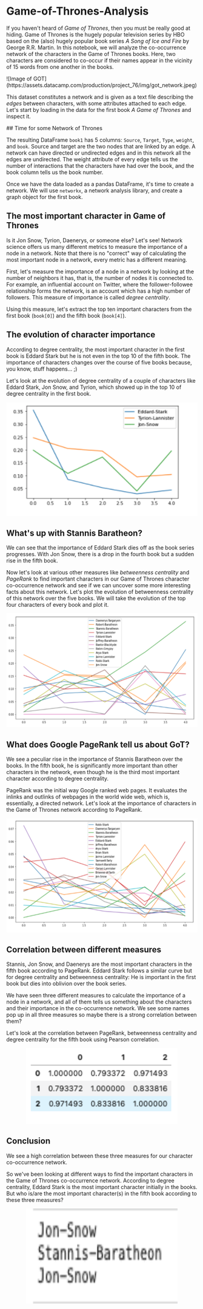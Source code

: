 # Game-of-Thrones-Analysis
<p>If you haven't heard of <em>Game of Thrones</em>, then you must be really good at hiding. Game of Thrones is the hugely popular television series by HBO based on the (also) hugely popular book series <em>A Song of Ice and Fire</em> by George R.R. Martin. In this notebook, we will analyze the co-occurrence network of the characters in the  Game of Thrones books. Here, two characters are considered to co-occur if their names appear in the vicinity of 15 words from one another in the books. </p>
![Image of GOT](https://assets.datacamp.com/production/project_76/img/got_network.jpeg) 
<p>This dataset constitutes a network and is given as a text file describing the <em>edges</em> between characters, with some attributes attached to each edge. Let's start by loading in the data for the first book <em>A Game of Thrones</em> and inspect it.</p>
## Time for some Network of Thrones
<p>The resulting DataFrame <code>book1</code> has 5 columns: <code>Source</code>, <code>Target</code>, <code>Type</code>, <code>weight</code>, and <code>book</code>. Source and target are the two nodes that are linked by an edge. A network can have directed or undirected edges and in this network all the edges are undirected. The weight attribute of every edge tells us the number of interactions that the characters have had over the book, and the book column tells us the book number.</p>
<p>Once we have the data loaded as a pandas DataFrame, it's time to create a network. We will use <code>networkx</code>, a network analysis library, and create a graph object for the first book.</p>

## The most important character in Game of Thrones
<p>Is it Jon Snow, Tyrion, Daenerys, or someone else? Let's see! Network science offers us many different metrics to measure the importance of a node in a network. Note that there is no "correct" way of calculating the most important node in a network, every metric has a different meaning.</p>
<p>First, let's measure the importance of a node in a network by looking at the number of neighbors it has, that is, the number of nodes it is connected to. For example, an influential account on Twitter, where the follower-followee relationship forms the network, is an account which has a high number of followers. This measure of importance is called <em>degree centrality</em>.</p>
<p>Using this measure, let's extract the top ten important characters from the first book (<code>book[0]</code>) and the fifth book (<code>book[4]</code>).</p>

## The evolution of character importance
<p>According to degree centrality, the most important character in the first book is Eddard Stark but he is not even in the top 10 of the fifth book. The importance of characters changes over the course of five books because, you know, stuff happens… ;)</p>
<p>Let's look at the evolution of degree centrality of a couple of characters like Eddard Stark, Jon Snow, and Tyrion, which showed up in the top 10 of degree centrality in the first book.</p>

<p align="center">
 <img width="600" height="300" src=images/growth_character_3.png>
 </p>
 
## What's up with Stannis Baratheon?
<p>We can see that the importance of Eddard Stark dies off as the book series progresses. With Jon Snow, there is a drop in the fourth book but a sudden rise in the fifth book.</p>
<p>Now let's look at various other measures like <em>betweenness centrality</em> and <em>PageRank</em> to find important characters in our Game of Thrones character co-occurrence network and see if we can uncover some more interesting facts about this network. Let's plot the evolution of betweenness centrality of this network over the five books. We will take the evolution of the top four characters of every book and plot it.</p>

<p align="center">
 <img width="600" height="300" src=images/all_characters.png>
 </p>
 
## What does Google PageRank tell us about GoT?
<p>We see a peculiar rise in the importance of Stannis Baratheon over the books. In the fifth book, he is significantly more important than other characters in the network, even though he is the third most important character according to degree centrality.</p>
<p>PageRank was the initial way Google ranked web pages. It evaluates the inlinks and outlinks of webpages in the world wide web, which is, essentially, a directed network. Let's look at the importance of characters in the Game of Thrones network according to PageRank. </p>

<p align="center">
 <img width="600" height="300" src=images/google_page_rank.png>
 </p>
 
## Correlation between different measures
<p>Stannis, Jon Snow, and Daenerys are the most important characters in the fifth book according to PageRank. Eddard Stark follows a similar curve but for degree centrality and betweenness centrality: He is important in the first book but dies into oblivion over the book series.</p>
<p>We have seen three different measures to calculate the importance of a node in a network, and all of them tells us something about the characters and their importance in the co-occurrence network. We see some names pop up in all three measures so maybe there is a strong correlation between them?</p>
<p>Let's look at the correlation between PageRank, betweenness centrality and degree centrality for the fifth book using Pearson correlation.</p>

<p align="center">
 <img width="400" height="200" src=images/correlation.png>
 </p>
 
## Conclusion
<p>We see a high correlation between these three measures for our character co-occurrence network.</p>
<p>So we've been looking at different ways to find the important characters in the Game of Thrones co-occurrence network. According to degree centrality, Eddard Stark is the most important character initially in the books. But who is/are the most important character(s) in the fifth book according to these three measures? </p>

<p align="center">
 <img width="400" height="250" src=images/printout.png>
 </p>
 